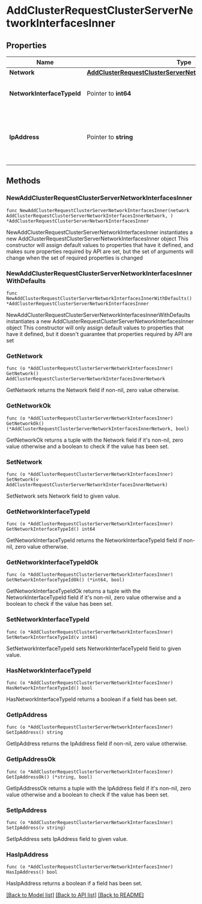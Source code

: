 # AddClusterRequestClusterServerNetworkInterfacesInner

## Properties

Name | Type | Description | Notes
------------ | ------------- | ------------- | -------------
**Network** | [**AddClusterRequestClusterServerNetworkInterfacesInnerNetwork**](AddClusterRequestClusterServerNetworkInterfacesInnerNetwork.md) |  | 
**NetworkInterfaceTypeId** | Pointer to **int64** | The id of type of the network interface. | [optional] 
**IpAddress** | Pointer to **string** | The ip address. Not applicable when using DHCP or IP Pools. | [optional] 

## Methods

### NewAddClusterRequestClusterServerNetworkInterfacesInner

`func NewAddClusterRequestClusterServerNetworkInterfacesInner(network AddClusterRequestClusterServerNetworkInterfacesInnerNetwork, ) *AddClusterRequestClusterServerNetworkInterfacesInner`

NewAddClusterRequestClusterServerNetworkInterfacesInner instantiates a new AddClusterRequestClusterServerNetworkInterfacesInner object
This constructor will assign default values to properties that have it defined,
and makes sure properties required by API are set, but the set of arguments
will change when the set of required properties is changed

### NewAddClusterRequestClusterServerNetworkInterfacesInnerWithDefaults

`func NewAddClusterRequestClusterServerNetworkInterfacesInnerWithDefaults() *AddClusterRequestClusterServerNetworkInterfacesInner`

NewAddClusterRequestClusterServerNetworkInterfacesInnerWithDefaults instantiates a new AddClusterRequestClusterServerNetworkInterfacesInner object
This constructor will only assign default values to properties that have it defined,
but it doesn't guarantee that properties required by API are set

### GetNetwork

`func (o *AddClusterRequestClusterServerNetworkInterfacesInner) GetNetwork() AddClusterRequestClusterServerNetworkInterfacesInnerNetwork`

GetNetwork returns the Network field if non-nil, zero value otherwise.

### GetNetworkOk

`func (o *AddClusterRequestClusterServerNetworkInterfacesInner) GetNetworkOk() (*AddClusterRequestClusterServerNetworkInterfacesInnerNetwork, bool)`

GetNetworkOk returns a tuple with the Network field if it's non-nil, zero value otherwise
and a boolean to check if the value has been set.

### SetNetwork

`func (o *AddClusterRequestClusterServerNetworkInterfacesInner) SetNetwork(v AddClusterRequestClusterServerNetworkInterfacesInnerNetwork)`

SetNetwork sets Network field to given value.


### GetNetworkInterfaceTypeId

`func (o *AddClusterRequestClusterServerNetworkInterfacesInner) GetNetworkInterfaceTypeId() int64`

GetNetworkInterfaceTypeId returns the NetworkInterfaceTypeId field if non-nil, zero value otherwise.

### GetNetworkInterfaceTypeIdOk

`func (o *AddClusterRequestClusterServerNetworkInterfacesInner) GetNetworkInterfaceTypeIdOk() (*int64, bool)`

GetNetworkInterfaceTypeIdOk returns a tuple with the NetworkInterfaceTypeId field if it's non-nil, zero value otherwise
and a boolean to check if the value has been set.

### SetNetworkInterfaceTypeId

`func (o *AddClusterRequestClusterServerNetworkInterfacesInner) SetNetworkInterfaceTypeId(v int64)`

SetNetworkInterfaceTypeId sets NetworkInterfaceTypeId field to given value.

### HasNetworkInterfaceTypeId

`func (o *AddClusterRequestClusterServerNetworkInterfacesInner) HasNetworkInterfaceTypeId() bool`

HasNetworkInterfaceTypeId returns a boolean if a field has been set.

### GetIpAddress

`func (o *AddClusterRequestClusterServerNetworkInterfacesInner) GetIpAddress() string`

GetIpAddress returns the IpAddress field if non-nil, zero value otherwise.

### GetIpAddressOk

`func (o *AddClusterRequestClusterServerNetworkInterfacesInner) GetIpAddressOk() (*string, bool)`

GetIpAddressOk returns a tuple with the IpAddress field if it's non-nil, zero value otherwise
and a boolean to check if the value has been set.

### SetIpAddress

`func (o *AddClusterRequestClusterServerNetworkInterfacesInner) SetIpAddress(v string)`

SetIpAddress sets IpAddress field to given value.

### HasIpAddress

`func (o *AddClusterRequestClusterServerNetworkInterfacesInner) HasIpAddress() bool`

HasIpAddress returns a boolean if a field has been set.


[[Back to Model list]](../README.md#documentation-for-models) [[Back to API list]](../README.md#documentation-for-api-endpoints) [[Back to README]](../README.md)


